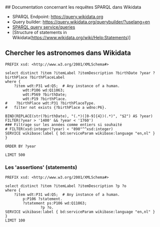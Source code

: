 
## Documentation concernant les requêtes SPARQL dans Wikidata

* SPARQL Endpoint: https://query.wikidata.org
* Query builder: https://query.wikidata.org/querybuilder/?uselang=en
* [SPARQL query service/queries](https://www.wikidata.org/wiki/Wikidata:SPARQL_query_service/queries)
* [Structure of statements in Wikidata(https://www.wikidata.org/wiki/Help:Statements)]




## Chercher les astronomes dans Wikidata

    PREFIX xsd: <http://www.w3.org/2001/XMLSchema#>

    select distinct ?item ?itemLabel ?itemDescription ?birthDate ?year ?birthPlace ?birthPlaceLabel
    where {
        ?item wdt:P31 wd:Q5;  # Any instance of a human.
            wdt:P106 wd:Q11063;
            wdt:P569 ?birthDate;
            wdt:P19 ?birthPlace.
    #    ?birthPlace wdt:P31 ?birthPlaceType.
    #   filter not exists {?birthPlace a wdno:P6}.

    BIND(REPLACE(str(?birthDate), "(.*)([0-9]{4})(.*)", "$2") AS ?year)
    FILTER(?year > '1400' && ?year < '1760')
    ### Filtrage sur les années comme entiers si souhaité
    # FILTER(xsd:integer(?year) < "890"^^xsd:integer)
    SERVICE wikibase:label { bd:serviceParam wikibase:language "en,nl" }
    }

    ORDER BY ?year

    LIMIT 500 





### Les 'assertions' (statements)

    PREFIX xsd: <http://www.w3.org/2001/XMLSchema#>

    select distinct ?item ?itemLabel ?itemDescription ?p ?o
    where {
        ?item wdt:P31 wd:Q5;  # Any instance of a human.
            p:P106 ?statement.
            ?statement ps:P106 wd:Q11063;
                    ?p ?o.
    SERVICE wikibase:label { bd:serviceParam wikibase:language "en,nl" }
    }
    LIMIT 100 